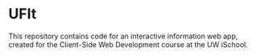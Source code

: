 # UFIt
This repository contains code for an interactive information web app, created for the Client-Side Web Development course at the UW iSchool.
